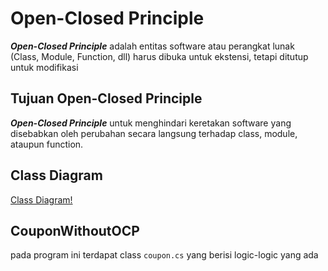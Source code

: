 # Open-Closed Principle
<b>_Open-Closed Principle_</b> adalah entitas software atau perangkat lunak (Class, Module, Function, dll) harus dibuka untuk ekstensi, tetapi ditutup untuk modifikasi
## Tujuan Open-Closed Principle
<b>_Open-Closed Principle_</b> untuk menghindari keretakan software yang disebabkan oleh perubahan secara langsung terhadap class, module, ataupun function.
## Class Diagram
[Class Diagram!](https://github.com/hafit0/CouponWithoutOCP/blob/master/ClassDiagram1.png)
## CouponWithoutOCP
pada program ini terdapat class `coupon.cs` yang berisi logic-logic yang ada
